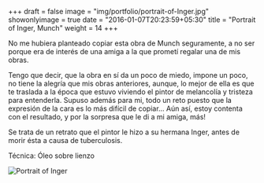 +++
draft = false
image = "img/portfolio/portrait-of-Inger.jpg"
showonlyimage = true
date = "2016-01-07T20:23:59+05:30"
title = "Portrait of Inger, Munch"
weight = 14
+++

No me hubiera planteado copiar esta obra de Munch seguramente, a no ser porque era de interés de una amiga a la que prometí regalar una de mis obras.
<!--more-->

Tengo que decir, que la obra en sí da un poco de miedo, impone un poco, no tiene la alegría que mis obras anteriores, aunque, lo mejor de ella es que te traslada a la época que estuvo viviendo el pintor de melancolía y tristeza para entenderla. Supuso además para mi, todo un reto puesto que la expresión de la cara es lo más difícil de copiar... Aún así, estoy contenta con el resultado, y por la sorpresa que le di a mi amiga, más!

Se trata de un retrato que el pintor le hizo a su hermana Inger, antes de morir ésta a causa de tuberculosis.

Técnica: Óleo sobre lienzo

![Portrait of Inger](/img/portfolio/portrait-of-Inger.jpg)
